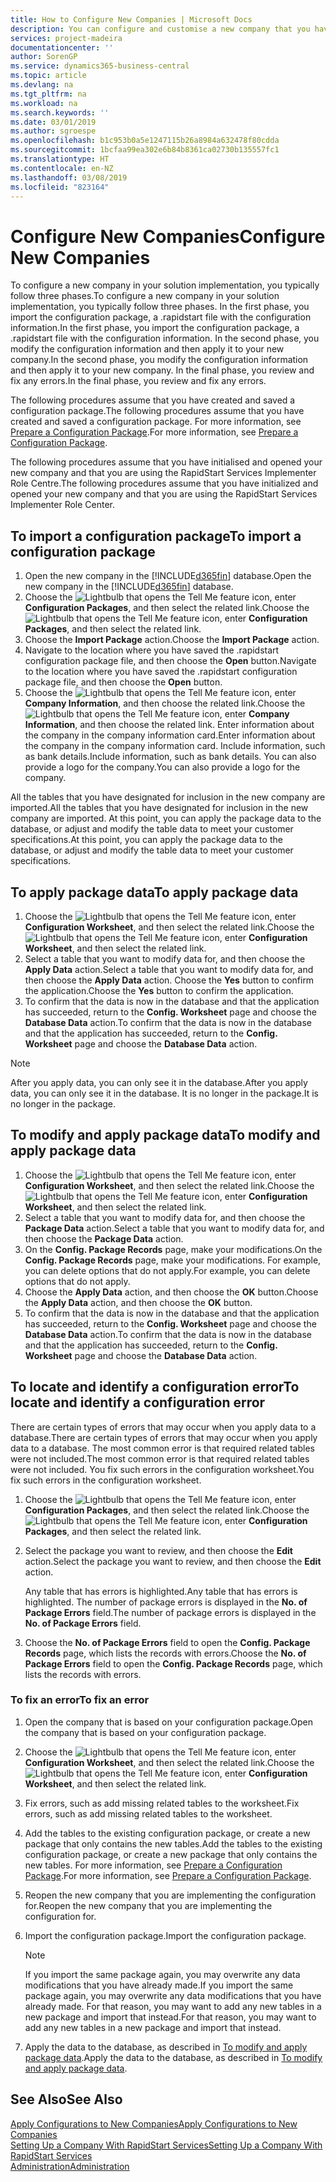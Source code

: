 ```yaml
---
title: How to Configure New Companies | Microsoft Docs
description: You can configure and customise a new company that you have created. To fine tune your implementation, you proceed in three phases to complete your configuration.
services: project-madeira
documentationcenter: ''
author: SorenGP
ms.service: dynamics365-business-central
ms.topic: article
ms.devlang: na
ms.tgt_pltfrm: na
ms.workload: na
ms.search.keywords: ''
ms.date: 03/01/2019
ms.author: sgroespe
ms.openlocfilehash: b1c953b0a5e1247115b26a8984a632478f80cdda
ms.sourcegitcommit: 1bcfaa99ea302e6b84b8361ca02730b135557fc1
ms.translationtype: HT
ms.contentlocale: en-NZ
ms.lasthandoff: 03/08/2019
ms.locfileid: "823164"
---
```

# <a name="configure-new-companies"></a><span data-ttu-id="c5d85-104">Configure New Companies</span><span class="sxs-lookup"><span data-stu-id="c5d85-104">Configure New Companies</span></span>
<span data-ttu-id="c5d85-105">To configure a new company in your solution implementation, you typically follow three phases.</span><span class="sxs-lookup"><span data-stu-id="c5d85-105">To configure a new company in your solution implementation, you typically follow three phases.</span></span> <span data-ttu-id="c5d85-106">In the first phase, you import the configuration package, a .rapidstart file with the configuration information.</span><span class="sxs-lookup"><span data-stu-id="c5d85-106">In the first phase, you import the configuration package, a .rapidstart file with the configuration information.</span></span> <span data-ttu-id="c5d85-107">In the second phase, you modify the configuration information and then apply it to your new company.</span><span class="sxs-lookup"><span data-stu-id="c5d85-107">In the second phase, you modify the configuration information and then apply it to your new company.</span></span> <span data-ttu-id="c5d85-108">In the final phase, you review and fix any errors.</span><span class="sxs-lookup"><span data-stu-id="c5d85-108">In the final phase, you review and fix any errors.</span></span>  

<span data-ttu-id="c5d85-109">The following procedures assume that you have created and saved a configuration package.</span><span class="sxs-lookup"><span data-stu-id="c5d85-109">The following procedures assume that you have created and saved a configuration package.</span></span> <span data-ttu-id="c5d85-110">For more information, see [Prepare a Configuration Package](admin-how-to-prepare-a-configuration-package.md).</span><span class="sxs-lookup"><span data-stu-id="c5d85-110">For more information, see [Prepare a Configuration Package](admin-how-to-prepare-a-configuration-package.md).</span></span>  

<span data-ttu-id="c5d85-111">The following procedures assume that you have initialised and opened your new company and that you are using the RapidStart Services Implementer Role Centre.</span><span class="sxs-lookup"><span data-stu-id="c5d85-111">The following procedures assume that you have initialized and opened your new company and that you are using the RapidStart Services Implementer Role Center.</span></span>

## <a name="to-import-a-configuration-package"></a><span data-ttu-id="c5d85-112">To import a configuration package</span><span class="sxs-lookup"><span data-stu-id="c5d85-112">To import a configuration package</span></span>  
1. <span data-ttu-id="c5d85-113">Open the new company in the [!INCLUDE[d365fin](includes/d365fin_md.md)] database.</span><span class="sxs-lookup"><span data-stu-id="c5d85-113">Open the new company in the [!INCLUDE[d365fin](includes/d365fin_md.md)] database.</span></span>  
2. <span data-ttu-id="c5d85-114">Choose the ![Lightbulb that opens the Tell Me feature](media/ui-search/search_small.png "Tell me what you want to do") icon, enter **Configuration Packages**, and then select the related link.</span><span class="sxs-lookup"><span data-stu-id="c5d85-114">Choose the ![Lightbulb that opens the Tell Me feature](media/ui-search/search_small.png "Tell me what you want to do") icon, enter **Configuration Packages**, and then select the related link.</span></span>  
3. <span data-ttu-id="c5d85-115">Choose the **Import Package** action.</span><span class="sxs-lookup"><span data-stu-id="c5d85-115">Choose the **Import Package** action.</span></span>  
4. <span data-ttu-id="c5d85-116">Navigate to the location where you have saved the .rapidstart configuration package file, and then choose the **Open** button.</span><span class="sxs-lookup"><span data-stu-id="c5d85-116">Navigate to the location where you have saved the .rapidstart configuration package file, and then choose the **Open** button.</span></span>  
5. <span data-ttu-id="c5d85-117">Choose the ![Lightbulb that opens the Tell Me feature](media/ui-search/search_small.png "Tell me what you want to do") icon, enter **Company Information**, and then choose the related link.</span><span class="sxs-lookup"><span data-stu-id="c5d85-117">Choose the ![Lightbulb that opens the Tell Me feature](media/ui-search/search_small.png "Tell me what you want to do") icon, enter **Company Information**, and then choose the related link.</span></span> <span data-ttu-id="c5d85-118">Enter information about the company in the company information card.</span><span class="sxs-lookup"><span data-stu-id="c5d85-118">Enter information about the company in the company information card.</span></span> <span data-ttu-id="c5d85-119">Include information, such as bank details.</span><span class="sxs-lookup"><span data-stu-id="c5d85-119">Include information, such as bank details.</span></span> <span data-ttu-id="c5d85-120">You can also provide a logo for the company.</span><span class="sxs-lookup"><span data-stu-id="c5d85-120">You can also provide a logo for the company.</span></span>  

<span data-ttu-id="c5d85-121">All the tables that you have designated for inclusion in the new company are imported.</span><span class="sxs-lookup"><span data-stu-id="c5d85-121">All the tables that you have designated for inclusion in the new company are imported.</span></span> <span data-ttu-id="c5d85-122">At this point, you can apply the package data to the database, or adjust and modify the table data to meet your customer specifications.</span><span class="sxs-lookup"><span data-stu-id="c5d85-122">At this point, you can apply the package data to the database, or adjust and modify the table data to meet your customer specifications.</span></span>  

## <a name="to-apply-package-data"></a><span data-ttu-id="c5d85-123">To apply package data</span><span class="sxs-lookup"><span data-stu-id="c5d85-123">To apply package data</span></span>  
1. <span data-ttu-id="c5d85-124">Choose the ![Lightbulb that opens the Tell Me feature](media/ui-search/search_small.png "Tell me what you want to do") icon, enter **Configuration Worksheet**, and then select the related link.</span><span class="sxs-lookup"><span data-stu-id="c5d85-124">Choose the ![Lightbulb that opens the Tell Me feature](media/ui-search/search_small.png "Tell me what you want to do") icon, enter **Configuration Worksheet**, and then select the related link.</span></span>  
2. <span data-ttu-id="c5d85-125">Select a table that you want to modify data for, and then choose the **Apply Data** action.</span><span class="sxs-lookup"><span data-stu-id="c5d85-125">Select a table that you want to modify data for, and then choose the **Apply Data** action.</span></span> <span data-ttu-id="c5d85-126">Choose the **Yes** button to confirm the application.</span><span class="sxs-lookup"><span data-stu-id="c5d85-126">Choose the **Yes** button to confirm the application.</span></span>
3. <span data-ttu-id="c5d85-127">To confirm that the data is now in the database and that the application has succeeded, return to the **Config. Worksheet** page and choose the **Database Data** action.</span><span class="sxs-lookup"><span data-stu-id="c5d85-127">To confirm that the data is now in the database and that the application has succeeded, return to the **Config. Worksheet** page and choose the **Database Data** action.</span></span>  

> [!NOTE]  
>  <span data-ttu-id="c5d85-128">After you apply data, you can only see it in the database.</span><span class="sxs-lookup"><span data-stu-id="c5d85-128">After you apply data, you can only see it in the database.</span></span> <span data-ttu-id="c5d85-129">It is no longer in the package.</span><span class="sxs-lookup"><span data-stu-id="c5d85-129">It is no longer in the package.</span></span>  

## <a name="to-modify-and-apply-package-data"></a><span data-ttu-id="c5d85-130">To modify and apply package data</span><span class="sxs-lookup"><span data-stu-id="c5d85-130">To modify and apply package data</span></span>  
1. <span data-ttu-id="c5d85-131">Choose the ![Lightbulb that opens the Tell Me feature](media/ui-search/search_small.png "Tell me what you want to do") icon, enter **Configuration Worksheet**, and then select the related link.</span><span class="sxs-lookup"><span data-stu-id="c5d85-131">Choose the ![Lightbulb that opens the Tell Me feature](media/ui-search/search_small.png "Tell me what you want to do") icon, enter **Configuration Worksheet**, and then select the related link.</span></span>  
2. <span data-ttu-id="c5d85-132">Select a table that you want to modify data for, and then choose the **Package Data** action.</span><span class="sxs-lookup"><span data-stu-id="c5d85-132">Select a table that you want to modify data for, and then choose the **Package Data** action.</span></span>  
3. <span data-ttu-id="c5d85-133">On the **Config. Package Records** page, make your modifications.</span><span class="sxs-lookup"><span data-stu-id="c5d85-133">On the **Config. Package Records** page, make your modifications.</span></span> <span data-ttu-id="c5d85-134">For example, you can delete options that do not apply.</span><span class="sxs-lookup"><span data-stu-id="c5d85-134">For example, you can delete options that do not apply.</span></span>  
4. <span data-ttu-id="c5d85-135">Choose the **Apply Data** action, and then choose the **OK** button.</span><span class="sxs-lookup"><span data-stu-id="c5d85-135">Choose the **Apply Data** action, and then choose the **OK** button.</span></span>  
5. <span data-ttu-id="c5d85-136">To confirm that the data is now in the database and that the application has succeeded, return to the **Config. Worksheet** page and choose the **Database Data** action.</span><span class="sxs-lookup"><span data-stu-id="c5d85-136">To confirm that the data is now in the database and that the application has succeeded, return to the **Config. Worksheet** page and choose the **Database Data** action.</span></span>  

## <a name="to-locate-and-identify-a-configuration-error"></a><span data-ttu-id="c5d85-137">To locate and identify a configuration error</span><span class="sxs-lookup"><span data-stu-id="c5d85-137">To locate and identify a configuration error</span></span>  
<span data-ttu-id="c5d85-138">There are certain types of errors that may occur when you apply data to a database.</span><span class="sxs-lookup"><span data-stu-id="c5d85-138">There are certain types of errors that may occur when you apply data to a database.</span></span> <span data-ttu-id="c5d85-139">The most common error is that required related tables were not included.</span><span class="sxs-lookup"><span data-stu-id="c5d85-139">The most common error is that required related tables were not included.</span></span> <span data-ttu-id="c5d85-140">You fix such errors in the configuration worksheet.</span><span class="sxs-lookup"><span data-stu-id="c5d85-140">You fix such errors in the configuration worksheet.</span></span>

1. <span data-ttu-id="c5d85-141">Choose the ![Lightbulb that opens the Tell Me feature](media/ui-search/search_small.png "Tell me what you want to do") icon, enter **Configuration Packages**, and then select the related link.</span><span class="sxs-lookup"><span data-stu-id="c5d85-141">Choose the ![Lightbulb that opens the Tell Me feature](media/ui-search/search_small.png "Tell me what you want to do") icon, enter **Configuration Packages**, and then select the related link.</span></span>  
2. <span data-ttu-id="c5d85-142">Select the package you want to review, and then choose the **Edit** action.</span><span class="sxs-lookup"><span data-stu-id="c5d85-142">Select the package you want to review, and then choose the **Edit** action.</span></span>  

    <span data-ttu-id="c5d85-143">Any table that has errors is highlighted.</span><span class="sxs-lookup"><span data-stu-id="c5d85-143">Any table that has errors is highlighted.</span></span> <span data-ttu-id="c5d85-144">The number of package errors is displayed in the **No. of Package Errors** field.</span><span class="sxs-lookup"><span data-stu-id="c5d85-144">The number of package errors is displayed in the **No. of Package Errors** field.</span></span>  

3. <span data-ttu-id="c5d85-145">Choose the **No. of Package Errors** field to open the **Config. Package Records** page, which lists the records with errors.</span><span class="sxs-lookup"><span data-stu-id="c5d85-145">Choose the **No. of Package Errors** field to open the **Config. Package Records** page, which lists the records with errors.</span></span>  

### <a name="to-fix-an-error"></a><span data-ttu-id="c5d85-146">To fix an error</span><span class="sxs-lookup"><span data-stu-id="c5d85-146">To fix an error</span></span>  
1. <span data-ttu-id="c5d85-147">Open the company that is based on your configuration package.</span><span class="sxs-lookup"><span data-stu-id="c5d85-147">Open the company that is based on your configuration package.</span></span>  
2. <span data-ttu-id="c5d85-148">Choose the ![Lightbulb that opens the Tell Me feature](media/ui-search/search_small.png "Tell me what you want to do") icon, enter **Configuration Worksheet**, and then select the related link.</span><span class="sxs-lookup"><span data-stu-id="c5d85-148">Choose the ![Lightbulb that opens the Tell Me feature](media/ui-search/search_small.png "Tell me what you want to do") icon, enter **Configuration Worksheet**, and then select the related link.</span></span>  
3. <span data-ttu-id="c5d85-149">Fix errors, such as add missing related tables to the worksheet.</span><span class="sxs-lookup"><span data-stu-id="c5d85-149">Fix errors, such as add missing related tables to the worksheet.</span></span>  
4. <span data-ttu-id="c5d85-150">Add the tables to the existing configuration package, or create a new package that only contains the new tables.</span><span class="sxs-lookup"><span data-stu-id="c5d85-150">Add the tables to the existing configuration package, or create a new package that only contains the new tables.</span></span> <span data-ttu-id="c5d85-151">For more information, see [Prepare a Configuration Package](admin-how-to-prepare-a-configuration-package.md).</span><span class="sxs-lookup"><span data-stu-id="c5d85-151">For more information, see [Prepare a Configuration Package](admin-how-to-prepare-a-configuration-package.md).</span></span>  
5. <span data-ttu-id="c5d85-152">Reopen the new company that you are implementing the configuration for.</span><span class="sxs-lookup"><span data-stu-id="c5d85-152">Reopen the new company that you are implementing the configuration for.</span></span>  
6. <span data-ttu-id="c5d85-153">Import the configuration package.</span><span class="sxs-lookup"><span data-stu-id="c5d85-153">Import the configuration package.</span></span>  

    > [!NOTE]  
    >  <span data-ttu-id="c5d85-154">If you import the same package again, you may overwrite any data modifications that you have already made.</span><span class="sxs-lookup"><span data-stu-id="c5d85-154">If you import the same package again, you may overwrite any data modifications that you have already made.</span></span> <span data-ttu-id="c5d85-155">For that reason, you may want to add any new tables in a new package and import that instead.</span><span class="sxs-lookup"><span data-stu-id="c5d85-155">For that reason, you may want to add any new tables in a new package and import that instead.</span></span>  

7. <span data-ttu-id="c5d85-156">Apply the data to the database, as described in [To modify and apply package data](admin-how-to-configure-new-companies.md#to-modify-and-apply-package-data).</span><span class="sxs-lookup"><span data-stu-id="c5d85-156">Apply the data to the database, as described in [To modify and apply package data](admin-how-to-configure-new-companies.md#to-modify-and-apply-package-data).</span></span>

## <a name="see-also"></a><span data-ttu-id="c5d85-157">See Also</span><span class="sxs-lookup"><span data-stu-id="c5d85-157">See Also</span></span>  
[<span data-ttu-id="c5d85-158">Apply Configurations to New Companies</span><span class="sxs-lookup"><span data-stu-id="c5d85-158">Apply Configurations to New Companies</span></span>](admin-apply-configuration-to-new-companies.md)  
[<span data-ttu-id="c5d85-159">Setting Up a Company With RapidStart Services</span><span class="sxs-lookup"><span data-stu-id="c5d85-159">Setting Up a Company With RapidStart Services</span></span>](admin-set-up-a-company-with-rapidstart.md)  
[<span data-ttu-id="c5d85-160">Administration</span><span class="sxs-lookup"><span data-stu-id="c5d85-160">Administration</span></span>](admin-setup-and-administration.md)
